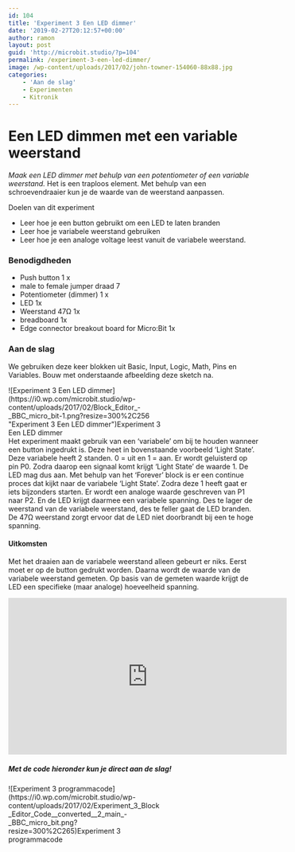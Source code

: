 ```yaml
---
id: 104
title: 'Experiment 3 Een LED dimmer'
date: '2019-02-27T20:12:57+00:00'
author: ramon
layout: post
guid: 'http://microbit.studio/?p=104'
permalink: /experiment-3-een-led-dimmer/
image: /wp-content/uploads/2017/02/john-towner-154060-88x88.jpg
categories:
    - 'Aan de slag'
    - Experimenten
    - Kitronik
---
```


# Een LED dimmen met een variable weerstand

*Maak een LED dimmer met behulp van een potentiometer of een variable weerstand.* Het is een traploos element. Met behulp van een schroevendraaier kun je de waarde van de weerstand aanpassen.

Doelen van dit experiment

- Leer hoe je een button gebruikt om een LED te laten branden
- Leer hoe je variabele weerstand gebruiken
- Leer hoe je een analoge voltage leest vanuit de variabele weerstand.

### Benodigdheden

- Push button 1 x
- male to female jumper draad 7
- Potentiometer (dimmer) 1 x
- LED 1x
- Weerstand 47Ω 1x
- breadboard 1x
- Edge connector breakout board for Micro:Bit 1x

### Aan de slag

We gebruiken deze keer blokken uit Basic, Input, Logic, Math, Pins en Variables. Bouw met onderstaande afbeelding deze sketch na.

<div class="wp-caption alignnone" id="attachment_145" style="width: 310px">![Experiment 3 Een LED dimmer](https://i0.wp.com/microbit.studio/wp-content/uploads/2017/02/Block_Editor_-_BBC_micro_bit-1.png?resize=300%2C256 "Experiment 3 Een LED dimmer")Experiment 3 Een LED dimmer

</div>Het experiment maakt gebruik van een ‘variabele’ om bij te houden wanneer een button ingedrukt is. Deze heet in bovenstaande voorbeeld ‘Light State’. Deze variabele heeft 2 standen. 0 = uit en 1 = aan. Er wordt geluisterd op pin P0. Zodra daarop een signaal komt krijgt ‘Light State’ de waarde 1. De LED mag dus aan. Met behulp van het ‘Forever’ block is er een continue proces dat kijkt naar de variabele ‘Light State’. Zodra deze 1 heeft gaat er iets bijzonders starten. Er wordt een analoge waarde geschreven van P1 naar P2. En de LED krijgt daarmee een variabele spanning. Des te lager de weerstand van de variabele weerstand, des te feller gaat de LED branden. De 47Ω weerstand zorgt ervoor dat de LED niet doorbrandt bij een te hoge spanning.

#### Uitkomsten

Met het draaien aan de variabele weerstand alleen gebeurt er niks. Eerst moet er op de button gedrukt worden. Daarna wordt de waarde van de variabele weerstand gemeten. Op basis van de gemeten waarde krijgt de LED een specifieke (maar analoge) hoeveelheid spanning.

<iframe allowfullscreen="allowfullscreen" frameborder="0" height="315" loading="lazy" src="https://www.youtube.com/embed/U34NECojrcQ" width="560"></iframe>

##### Met de code hieronder kun je direct aan de slag!

<div class="wp-caption alignnone" id="attachment_146" style="width: 310px">![Experiment 3 programmacode](https://i0.wp.com/microbit.studio/wp-content/uploads/2017/02/Experiment_3_Block_Editor_Code__converted__2_main_-_BBC_micro_bit.png?resize=300%2C265)Experiment 3 programmacode

</div>